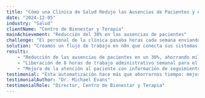 ```yaml
---
title: "Cómo una Clínica de Salud Redujo las Ausencias de Pacientes y el Trabajo Administrativo"
date: "2024-12-05"
industry: "Salud"
clientName: "Centro de Bienestar y Terapia"
mainAchievement: "Reducción del 30% en las ausencias de pacientes"
challenge: "El personal de la clínica pasaba horas cada semana enviando manualmente recordatorios de citas y correos electrónicos de seguimiento. Su sistema de reservas (Calendly) y los registros de los pacientes (almacenados en una base de datos segura) estaban desconectados, lo que provocaba recordatorios perdidos y ausencias de pacientes."
solution: "Creamos un flujo de trabajo en n8n que conecta sus sistemas. Cuando se reserva una cita, la automatización programa un recordatorio por SMS para ser enviado 24 horas antes. Después de la cita, envía automáticamente un correo electrónico de seguimiento con instrucciones de cuidado y recursos relevantes. Todas las interacciones se registran en el historial del paciente."
results:
    - "Reducción de las ausencias de pacientes en un 30%, ahorrando miles en ingresos perdidos."
    - "Liberación de 8 horas de trabajo administrativo semanal para el personal de recepción."
    - "Mejora de la atención al paciente con información de seguimiento consistente y oportuna."
testimonial: "Esta automatización hace más que ahorrarnos tiempo: mejora la experiencia del paciente. Nuestros pacientes se sienten atendidos y nuestro personal puede centrarse en brindar esa atención en lugar de estar sepultado en tareas administrativas."
testimonialAuthor: "Dr. Michael Evans"
testimonialRole: "Director, Centro de Bienestar y Terapia"
---
```

